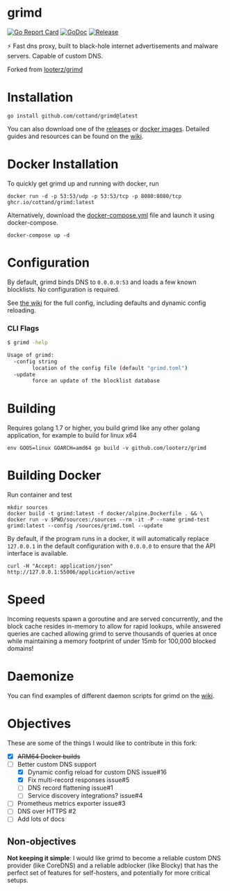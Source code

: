 # grimd
[![Go Report Card](https://goreportcard.com/badge/github.com/cottand/grimd?style=flat-square)](https://goreportcard.com/report/github.com/cottand/grimd)
[![GoDoc](https://img.shields.io/badge/godoc-reference-blue.svg?style=flat-square)](http://godoc.org/github.com/cottand/grimd)
[![Release](https://github.com/cottand/grimd/actions/workflows/release.yaml/badge.svg)](https://github.com/cottand/grimd/releases)

:zap: Fast dns proxy, built to black-hole internet advertisements and malware servers. Capable of custom DNS.

Forked from [looterz/grimd](https://github.com/looterz/grimd)

# Installation
```
go install github.com/cottand/grimd@latest
```

You can also download one of the [releases](https://github.com/cottand/grimd/releases) or [docker images](https://github.com/cottand/grimd/pkgs/container/grimd). Detailed guides and resources can be found on the [wiki](https://github.com/cottand/grimd/wiki).

# Docker Installation
To quickly get grimd up and running with docker, run
```
docker run -d -p 53:53/udp -p 53:53/tcp -p 8080:8080/tcp ghcr.io/cottand/grimd:latest
```

Alternatively, download the [docker-compose.yml](https://raw.githubusercontent.com/cottand/grimd/master/docker-compose.yml) file and launch it using docker-compose.
```
docker-compose up -d
```

# Configuration

By default, grimd binds DNS to `0.0.0.0:53` and loads a few known blocklists. No configuration
is required.

See [the wiki](https://github.com/Cottand/grimd/wiki/Configuration) for the full config, including defaults and dynamic config reloading.

### CLI Flags

```bash
$ grimd -help

Usage of grimd:
  -config string
    	location of the config file (default "grimd.toml")
  -update
    	force an update of the blocklist database

```

# Building
Requires golang 1.7 or higher, you build grimd like any other golang application, for example to build for linux x64
```shell
env GOOS=linux GOARCH=amd64 go build -v github.com/looterz/grimd
```

# Building Docker
Run container and test
```shell
mkdir sources
docker build -t grimd:latest -f docker/alpine.Dockerfile . && \
docker run -v $PWD/sources:/sources --rm -it -P --name grimd-test grimd:latest --config /sources/grimd.toml --update
```

By default, if the program runs in a docker, it will automatically replace `127.0.0.1` in the default configuration with `0.0.0.0` to ensure that the API interface is available.

```shell
curl -H "Accept: application/json" http://127.0.0.1:55006/application/active
```

# Speed
Incoming requests spawn a goroutine and are served concurrently, and the block cache resides in-memory to allow for rapid lookups, while answered queries are cached allowing grimd to serve thousands of queries at once while maintaining a memory footprint of under 15mb for 100,000 blocked domains!

# Daemonize
You can find examples of different daemon scripts for grimd on the [wiki](https://github.com/looterz/grimd/wiki/Daemon-Scripts).

# Objectives 

These are some of the things I would like to contribute in this fork:
- [x] ~~ARM64 Docker builds~~
- [ ] Better custom DNS support
  - [x] Dynamic config reload for custom DNS issue#16
  - [x] Fix multi-record responses issue#5
  - [ ] DNS record flattening issue#1
  - [ ] Service discovery integrations? issue#4
- [ ] Prometheus metrics exporter issue#3
- [ ] DNS over HTTPS #2
- [ ] Add lots of docs

## Non-objectives
**Not keeping it simple**: I would like grimd to become
a reliable custom DNS provider (like CoreDNS) and a reliable
adblocker (like Blocky) that has the perfect set of features
for self-hosters, and potentially for more critical setups.